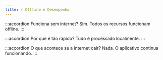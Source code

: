 ```yaml
---
title: ⚡ Offline e Desempenho
---
```


:::accordion Funciona sem internet?
Sim. Todos os recursos funcionam offline.
:::

:::accordion Por que é tão rápido?
Tudo é processado localmente.
:::

:::accordion O que acontece se a internet cair?
Nada. O aplicativo continua funcionando.
:::

